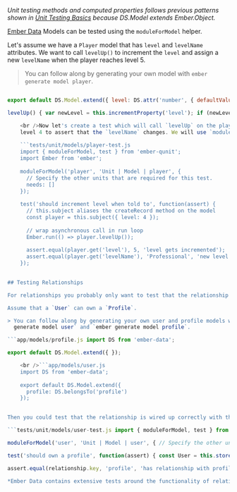 *Unit testing methods and computed properties follows previous patterns shown in [Unit Testing Basics](../unit-testing-basics) because DS.Model extends Ember.Object.*

[Ember Data](https://github.com/emberjs/data) Models can be tested using the `moduleForModel` helper.

Let's assume we have a `Player` model that has `level` and `levelName` attributes. We want to call `levelUp()` to increment the `level` and assign a new `levelName` when the player reaches level 5.

> You can follow along by generating your own model with `ember generate
  model player`.

```app/models/player.js import DS from 'ember-data';

export default DS.Model.extend({ level: DS.attr('number', { defaultValue: 0 }), levelName: DS.attr('string', { defaultValue: 'Noob' }),

levelUp() { var newLevel = this.incrementProperty('level'); if (newLevel === 5) { this.set('levelName', 'Professional'); } } });

    <br />Now let's create a test which will call `levelUp` on the player when they are
    level 4 to assert that the `levelName` changes. We will use `moduleForModel`:
    
    ```tests/unit/models/player-test.js
    import { moduleForModel, test } from 'ember-qunit';
    import Ember from 'ember';
    
    moduleForModel('player', 'Unit | Model | player', {
      // Specify the other units that are required for this test.
      needs: []
    });
    
    test('should increment level when told to', function(assert) {
      // this.subject aliases the createRecord method on the model
      const player = this.subject({ level: 4 });
    
      // wrap asynchronous call in run loop
      Ember.run(() => player.levelUp());
    
      assert.equal(player.get('level'), 5, 'level gets incremented');
      assert.equal(player.get('levelName'), 'Professional', 'new level is called professional');
    });
    

## Testing Relationships

For relationships you probably only want to test that the relationship declarations are setup properly.

Assume that a `User` can own a `Profile`.

> You can follow along by generating your own user and profile models with `ember
  generate model user` and `ember generate model profile`.

```app/models/profile.js import DS from 'ember-data';

export default DS.Model.extend({ });

    <br />```app/models/user.js
    import DS from 'ember-data';
    
    export default DS.Model.extend({
      profile: DS.belongsTo('profile')
    });
    

Then you could test that the relationship is wired up correctly with this test.

```tests/unit/models/user-test.js import { moduleForModel, test } from 'ember-qunit'; import Ember from 'ember';

moduleForModel('user', 'Unit | Model | user', { // Specify the other units that are required for this test. needs: ['model:profile'] });

test('should own a profile', function(assert) { const User = this.store().modelFor('user'); const relationship = Ember.get(User, 'relationshipsByName').get('profile');

assert.equal(relationship.key, 'profile', 'has relationship with profile'); assert.equal(relationship.kind, 'belongsTo', 'kind of relationship is belongsTo'); }); ```

*Ember Data contains extensive tests around the functionality of relationships, so you probably don't need to duplicate those tests. You could look at the [Ember Data tests](https://github.com/emberjs/data/tree/master/tests) for examples of deeper relationship testing if you feel the need to do it.*